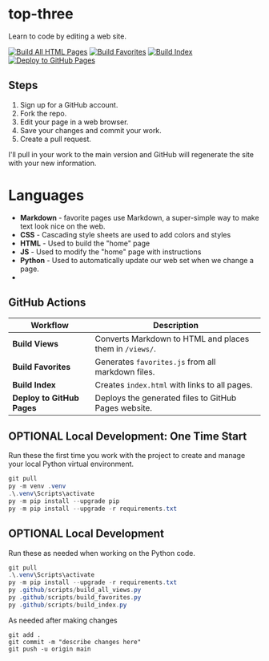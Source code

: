 # top-three

Learn to code by editing a web site. 

[![Build All HTML Pages](https://github.com/denisecase/top-three/actions/workflows/build_all_views.yml/badge.svg)](https://github.com/denisecase/top-three/actions/workflows/build_all_views.yml)
[![Build Favorites](https://github.com/denisecase/top-three/actions/workflows/build_favorites.yml/badge.svg)](https://github.com/denisecase/top-three/actions/workflows/build_favorites.yml)
[![Build Index](https://github.com/denisecase/top-three/actions/workflows/build_index.yml/badge.svg)](https://github.com/denisecase/top-three/actions/workflows/build_index.yml)
[![Deploy to GitHub Pages](https://github.com/denisecase/top-three/actions/workflows/deploy.yml/badge.svg)](https://github.com/denisecase/top-three/actions/workflows/deploy.yml)


## Steps

1. Sign up for a GitHub account.
2. Fork the repo. 
3. Edit your page in a web browser.
4. Save your changes and commit your work. 
5. Create a pull request.

I'll pull in your work to the main version and GitHub will regenerate the site with your new information. 

# Languages

- **Markdown** - favorite pages use Markdown, a super-simple way to make text look nice on the web.
- **CSS** - Cascading style sheets are used to add colors and styles
- **HTML** - Used to build the "home" page
- **JS** - Used to modify the "home" page with instructions
- **Python** - Used to automatically update our web set when we change a page.
- 
## GitHub Actions

| Workflow                 | Description                                       |
|---------------------------|---------------------------------------------------|
| **Build Views** | Converts Markdown to HTML and places them in `/views/`. |
| **Build Favorites**     | Generates `favorites.js` from all markdown files. |
| **Build Index**         | Creates `index.html` with links to all pages.     |
| **Deploy to GitHub Pages** | Deploys the generated files to GitHub Pages website. |


## OPTIONAL Local Development: One Time Start 

Run these the first time you work with the project to create and manage your local Python virtual environment. 

```powershell
git pull
py -m venv .venv
.\.venv\Scripts\activate
py -m pip install --upgrade pip 
py -m pip install --upgrade -r requirements.txt 
```
## OPTIONAL Local Development

Run these as needed when working on the Python code. 

```powershell
git pull
.\.venv\Scripts\activate
py -m pip install --upgrade -r requirements.txt 
py .github/scripts/build_all_views.py
py .github/scripts/build_favorites.py
py .github/scripts/build_index.py
```

As needed after making changes

```shell
git add .
git commit -m "describe changes here"
git push -u origin main
```
